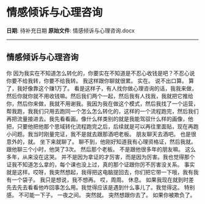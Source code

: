 # 情感倾诉与心理咨询

**日期**: 待补充日期
**原始文件**: 情感倾诉与心理咨询.docx

---

## 情感倾诉与心理咨询

你
因为我实在不知道怎么转化的，你要实在不知道是不忍心收钱是吧？不忍心说你要不给我转，你要不给我转。
我这样跟你聊就很累。
实在。
说不出口算。
算了，我好像靠这个赚1万了。
看是这样子，有人找你做心理咨询的话，我我来做，然后你就你就不用收钱嘛。然后我们两个一起，然后我有人找我，我就把它推给你，然后你来做，我就不用谢我。我因为我在做这个模式，然后我找了一个运营，帮我跑，我我们只用去跑同一个怎么怎么转化的，这样的一个流程跑完，然后我们再把流量接进去。我先看看画。像什么样类别的就是我能驾驭什么样的画像，他把，只要他把他那个思域转化流程跑完之后，后续就是可以再往里面贴，现在再跑小问题。我当时刚量完证，我不是就去跟那酒吧老板。
朋友聊天去酒吧。
也是很意外的，就。
坐下来就聊了。
聊不到，他刚好知道我有心理资格证，然后我就。
跟他聊三个小时，他哭了3次。
然后那个老板。
不是跟他很多年的朋友嘛。
这么多年，从来没在这哭。
并不是因为拿证的才厉害，而是因为厉害。我也觉得那个证我不知道怎么拿的，每个课也没上过，真的那个证跟你厉不厉害没关系。
事实就是这样。哎呀，我突然想起，我得把这电脑提回去，你们把它带一下哦，我有我有一个袋子。
我只是想说，我不想再。
哎，周周。
休息。
如果我现在就到时差先去先去看看他咋回事怎么用。我觉得应该是遇到什么事儿了。我觉得这。
特别感。
不可能一下子。
一夜之间。
突然就。
突然想跟你去了。
如果你被欺负了。

